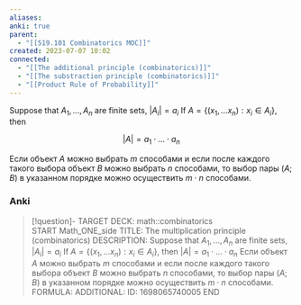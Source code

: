 ```yaml
---
aliases: 
anki: true
parent:
  - "[[519.101 Combinatorics MOC]]"
created: 2023-07-07 10:02
connected:
  - "[[The additional principle (combinatorics)]]"
  - "[[The substraction principle (combinatorics)]]"
  - "[[Product Rule of Probability]]"
---
```

Suppose that $A_1,..., A_n$ are finite sets, $|A_i| = a_i$
If $A = \{(x_1,...x_n): x_i \in A_i\}$,   then

$$
|A| = a_1 \cdot ... \cdot a_n 
$$

Если объект $А$ можно выбрать $m$ способами и если после каждого такого выбора объект $В$ можно выбрать $n$ способами, то выбор пары $(А; В)$ в указанном порядке можно осуществить $m \cdot n$ способами.

### Anki
> [!question]-
TARGET DECK: math::combinatorics  
START
Math_ONE_side
TITLE: The multiplication principle (combinatorics)
DESCRIPTION: Suppose that $A_1,..., A_n$ are finite sets, $|A_i| = a_i$
If $A = \{(x_1,...x_n): x_i \in A_i\}$,   then
$|A| = a_1 \cdot ... \cdot a_n$
Если объект $А$ можно выбрать $m$ способами и если после каждого такого выбора объект $В$ можно выбрать $n$ способами, то выбор пары $(А; В)$ в указанном порядке можно осуществить $m \cdot n$ способами.
FORMULA: 
ADDITIONAL:
ID: 1698065740005
END
